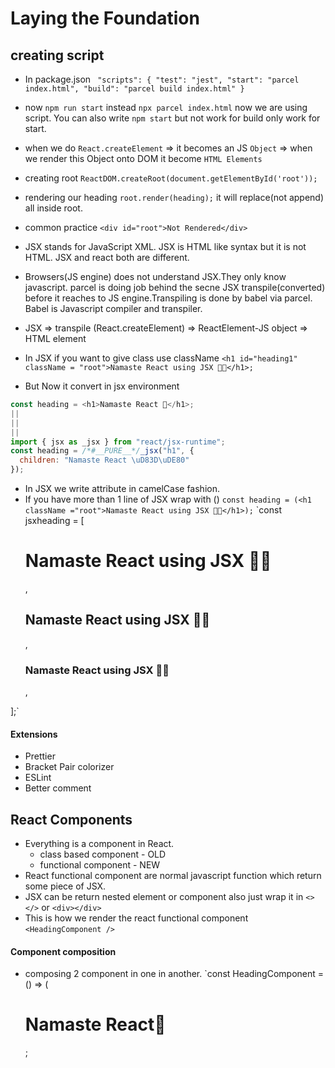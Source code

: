 # Laying the Foundation

## creating script

- In package.json
  ` "scripts": {
  "test": "jest",
  "start": "parcel index.html",
  "build": "parcel build index.html"
}`
- now `npm run start` instead `npx parcel index.html` now we are using script. You can also write `npm start` but not work for build only work for start.

- when we do `React.createElement` => it becomes an JS `Object` => when we render this Object onto DOM it become `HTML Elements`
- creating root `ReactDOM.createRoot(document.getElementById('root'));`
- rendering our heading `root.render(heading);` it will replace(not append) all inside root.

- common practice `<div id="root">Not Rendered</div>`

- JSX stands for JavaScript XML. JSX is HTML like syntax but it is not HTML. JSX and react both are different.

- Browsers(JS engine) does not understand JSX.They only know javascript. parcel is doing job behind the secne JSX transpile(converted) before it reaches to JS engine.Transpiling is done by babel via parcel. Babel is Javascript compiler and transpiler.

- JSX => transpile (React.createElement) => ReactElement-JS object => HTML element
- In JSX if you want to give class use className `<h1 id="heading1" className = "root">Namaste React using JSX 🚀🚀</h1>;
`
- But Now it convert in jsx environment

```js
const heading = <h1>Namaste React 🚀</h1>;
||
||
||
import { jsx as _jsx } from "react/jsx-runtime";
const heading = /*#__PURE__*/_jsx("h1", {
  children: "Namaste React \uD83D\uDE80"
});
```

- In JSX we write attribute in camelCase fashion.
- If you have more than 1 line of JSX wrap with () `const heading = (<h1 className ="root">Namaste React using JSX 🚀🚀</h1>);`
`const jsxheading = [
  <h1 className="head" tabIndex="3">
    Namaste React using JSX 🚀🚀
  </h1>,
  <h2 className="head" tabIndex="3">
    Namaste React using JSX 🚀🚀
  </h2>,
  <h3 className="head" tabIndex="3">
    Namaste React using JSX 🚀🚀
  </h3>,
];`

#### Extensions

- Prettier
- Bracket Pair colorizer
- ESLint
- Better comment

## React Components

- Everything is a component in React.
  - class based component - OLD
  - functional component - NEW
- React functional component are normal javascript function which return some piece of JSX.
- JSX can be return nested element or component also just wrap it in `<></>` or `<div></div>`
- This is how we render the react functional component `<HeadingComponent />`

#### Component composition

- composing 2 component in one in another.
`const HeadingComponent = () => (
  <div>
    <h1>Namaste React🚀</h1>;
    <Title />;
  </div>
);`

- How to put element in a component : inside `{}` you can run any JS piece of code.
- You can also call the function inside it `{Title()}`

```js
const number = 1000;
const greet = () => {
  console.log("Hello React");
};
const HeadingComponent = () => {
  return (
    <>
      {/* component composition */}
      <div id="container">
        <Title />
        <h1 className="heading">
          Namaste React Functional Component, {number} {greet()}
        </h1>
      </div>
    </>
  );
};
```

- but if you write `{greet}` it will not work it will give error `Error: Functions are not valid as a React child. This may happen if you return greet instead of <greet /> from render. Or maybe you meant to call this function rather than return it.`

- This `{}` will sanitize your data. It prevents you from cross site scripting attack(XSS).

- <component /> and <component></component> are same.

### Cross-site scripting (XSS)

A cross-site scripting (XSS) attack is one in which an attacker is able to get a target site to execute malicious code as though it was part of the website. The code can then do anything that the site's own code can do. For example, the attacker could:

- Access and modify all the content of the site's loaded pages, and any content in local storage
- Make HTTP requests with the user's credentials, enabling them to impersonate the user or access sensitive data

All XSS attacks depend on a website doing two things:

1. Accepting some input that could have been crafted by an attacker
2. Including this input in a page without sanitizing it: that is, without ensuring that it won't be executable as JavaScript
